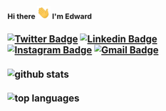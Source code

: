 ### Hi there <img src="wave.gif" width="30px">  I'm Edward




[![Twitter Badge](https://img.shields.io/badge/-@Olooedwards-00acee?style=flat&logo=Twitter&logoColor=white)](https://twitter.com/intent/follow?screen_name=Olooedwards "Follow on Twitter")
[![Linkedin Badge](https://img.shields.io/badge/-edwardoloo-blue?style=flat-square&logo=Linkedin&logoColor=white&link=https://www.linkedin.com/in/edward-oloo-56234890/)](https://www.linkedin.com/in/edward-oloo-56234890/)
[![Instagram Badge](https://img.shields.io/badge/-olooedwards-purple?style=flat-square&logo=instagram&logoColor=white&link=https://www.instagram.com/olooedwards/)](https://www.instagram.com/olooedwards/)
[![Gmail Badge](https://img.shields.io/badge/-olooedwards69@gmail.com-c14438?style=flat-square&logo=Gmail&logoColor=white&link=mailto:olooedwards69@gmail.com)](mailto:olooedwards69@gmail.com)
---
![github stats](https://github-readme-stats.vercel.app/api?username=edwardalex&show_icons=true&theme=radical)
---
![top languages](https://github-readme-stats.vercel.app/api/top-langs/?username=edwardalex&langs_count=8)
---


 

  